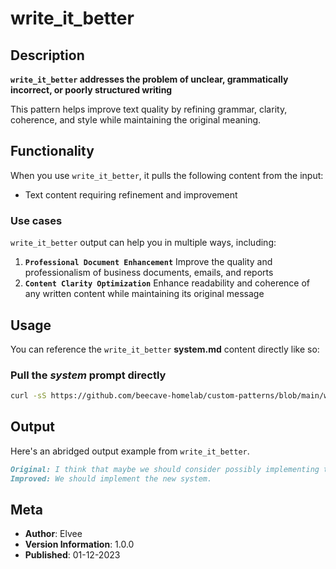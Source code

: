 # write_it_better

## Description

**`write_it_better` addresses the problem of unclear, grammatically incorrect, or poorly structured writing**

This pattern helps improve text quality by refining grammar, clarity, coherence, and style while maintaining the original meaning.

## Functionality

When you use `write_it_better`, it pulls the following content from the input:

- Text content requiring refinement and improvement

### Use cases

`write_it_better` output can help you in multiple ways, including:

1. **`Professional Document Enhancement`**
   Improve the quality and professionalism of business documents, emails, and reports
2. **`Content Clarity Optimization`**
   Enhance readability and coherence of any written content while maintaining its original message

## Usage

You can reference the `write_it_better` **system.md** content directly like so:

### **Pull the _system_ prompt directly**

```sh
curl -sS https://github.com/beecave-homelab/custom-patterns/blob/main/write_it_better/system.md
```

## Output

Here's an abridged output example from `write_it_better`.

```markdown
Original: I think that maybe we should consider possibly implementing the new system
Improved: We should implement the new system.
```

## Meta

- **Author**: Elvee
- **Version Information**: 1.0.0
- **Published**: 01-12-2023
